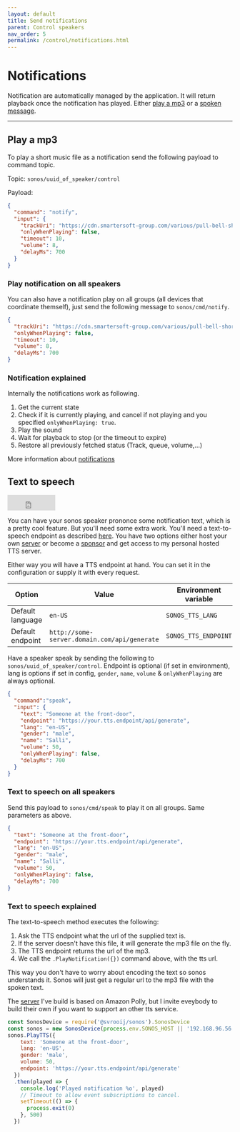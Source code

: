 ```yaml
---
layout: default
title: Send notifications
parent: Control speakers
nav_order: 5
permalink: /control/notifications.html
---
```


# Notifications

Notification are automatically managed by the application. It will return playback once the notification has played. Either [play a mp3](#play-a-mp3) or a [spoken message](#text-to-speech).

---

## Play a mp3

To play a short music file as a notification send the following payload to command topic.

Topic: `sonos/uuid_of_speaker/control`

Payload:

```json
{
  "command": "notify",
  "input": {
    "trackUri": "https://cdn.smartersoft-group.com/various/pull-bell-short.mp3",
    "onlyWhenPlaying": false,
    "timeout": 10,
    "volume": 8,
    "delayMs": 700
  }
}
```

### Play notification on all speakers

You can also have a notification play on all groups (all devices that coordinate themself), just send the following message to `sonos/cmd/notify`.

```json
{
  "trackUri": "https://cdn.smartersoft-group.com/various/pull-bell-short.mp3",
  "onlyWhenPlaying": false,
  "timeout": 10,
  "volume": 8,
  "delayMs": 700
}
```

### Notification explained

Internally the notifications work as following.

1. Get the current state
2. Check if it is currently playing, and cancel if not playing and you specified `onlyWhenPlaying: true`.
3. Play the sound
4. Wait for playback to stop (or the timeout to expire)
5. Restore all previously fetched status (Track, queue, volume,...)

More information about [notifications](https://svrooij.github.io/node-sonos-ts/sonos-device/notifications-and-tts.html)

## Text to speech

<iframe src="https://github.com/sponsors/svrooij/button" title="Sponsor svrooij" height="35" width="107" style="border: 0;"></iframe>

You can have your sonos speaker prononce some notification text, which is a pretty cool feature. But you'll need some extra work. You'll need a text-to-speech endpoint as described [here](https://svrooij.github.io/node-sonos-ts/sonos-device/notifications-and-tts.html#text-to-speech). You have two options either host your own [server][link_polly_tts] or become a [sponsor][link_sponsor] and get access to my personal hosted TTS server.

Either way you will have a TTS endpoint at hand. You can set it in the configuration or supply it with every request.

|Option|Value|Environment variable|Config|
|------|-----|--------------------|------|
|Default language|`en-US`|`SONOS_TTS_LANG`|`--ttslang`|
|Default endpoint|`http://some-server.domain.com/api/generate`|`SONOS_TTS_ENDPOINT`|`--ttsendpoint`|

Have a speaker speak by sending the following to `sonos/uuid_of_speaker/control`. Endpoint is optional (if set in environment), lang is options if set in config, `gender`, `name`, `volume` & `onlyWhenPlaying` are always optional.

```json
{
  "command":"speak",
  "input": {
    "text": "Someone at the front-door",
    "endpoint": "https://your.tts.endpoint/api/generate",
    "lang": "en-US",
    "gender": "male",
    "name": "Salli",
    "volume": 50,
    "onlyWhenPlaying": false,
    "delayMs": 700
  }
}
```

### Text to speech on all speakers

Send this payload to `sonos/cmd/speak` to play it on all groups. Same parameters as above.

```json
{
  "text": "Someone at the front-door",
  "endpoint": "https://your.tts.endpoint/api/generate",
  "lang": "en-US",
  "gender": "male",
  "name": "Salli",
  "volume": 50,
  "onlyWhenPlaying": false,
  "delayMs": 700
}
```

### Text to speech explained

The text-to-speech method executes the following:

1. Ask the TTS endpoint what the url of the supplied text is.
2. If the server doesn't have this file, it will generate the mp3 file on the fly.
3. The TTS endpoint returns the url of the mp3.
4. We call the `.PlayNotification({})` command above, with the tts url.

This way you don't have to worry about encoding the text so sonos understands it. Sonos will just get a regular url to the mp3 file with the spoken text.

The [server][link_polly_tts] I've build is based on Amazon Polly, but I invite eveybody to build their own if you want to support an other tts service.

```js
const SonosDevice = require('@svrooij/sonos').SonosDevice
const sonos = new SonosDevice(process.env.SONOS_HOST || '192.168.96.56')
sonos.PlayTTS({
    text: 'Someone at the front-door',
    lang: 'en-US',
    gender: 'male',
    volume: 50,
    endpoint: 'https://your.tts.endpoint/api/generate'
  })
  .then(played => {
    console.log('Played notification %o', played)
    // Timeout to allow event subscriptions to cancel.
    setTimeout(() => {
      process.exit(0)
    }, 500)
  })
```

[badge_sponsor]: https://img.shields.io/badge/Sponsor-on%20Github-red
[link_sponsor]: https://github.com/sponsors/svrooij
[link_polly_tts]: https://github.com/svrooij/node-sonos-tts-polly
